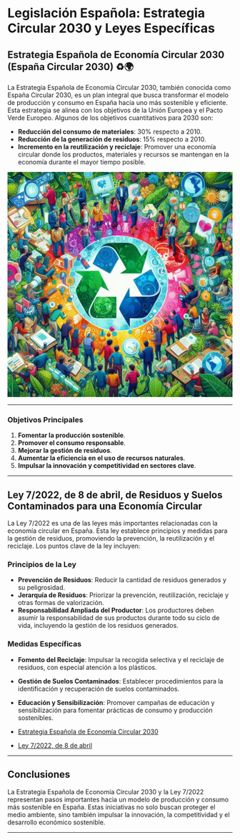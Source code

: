 # Legislación Española: Estrategia Circular 2030 y Leyes Específicas

## Estrategia Española de Economía Circular 2030 (España Circular 2030) ♻️🌍

La Estrategia Española de Economía Circular 2030, también conocida como España Circular 2030, es un plan integral que busca transformar el modelo de producción y consumo en España hacia uno más sostenible y eficiente. Esta estrategia se alinea con los objetivos de la Unión Europea y el Pacto Verde Europeo. Algunos de los objetivos cuantitativos para 2030 son:

- **Reducción del consumo de materiales**: 30% respecto a 2010.
- **Reducción de la generación de residuos**: 15% respecto a 2010.
- **Incremento en la reutilización y reciclaje**: Promover una economía circular donde los productos, materiales y recursos se mantengan en la economía durante el mayor tiempo posible.

![Circular](/img_pisa3_A_Higueras/economia.jpg)

---

### Objetivos Principales

1. **Fomentar la producción sostenible**.
2. **Promover el consumo responsable**.
3. **Mejorar la gestión de residuos**.
4. **Aumentar la eficiencia en el uso de recursos naturales**.
5. **Impulsar la innovación y competitividad en sectores clave**.

---

## Ley 7/2022, de 8 de abril, de Residuos y Suelos Contaminados para una Economía Circular

La Ley 7/2022 es una de las leyes más importantes relacionadas con la economía circular en España. Esta ley establece principios y medidas para la gestión de residuos, promoviendo la prevención, la reutilización y el reciclaje. Los puntos clave de la ley incluyen:

### Principios de la Ley

- **Prevención de Residuos**: Reducir la cantidad de residuos generados y su peligrosidad.
- **Jerarquía de Residuos**: Priorizar la prevención, reutilización, reciclaje y otras formas de valorización.
- **Responsabilidad Ampliada del Productor**: Los productores deben asumir la responsabilidad de sus productos durante todo su ciclo de vida, incluyendo la gestión de los residuos generados.

### Medidas Específicas

- **Fomento del Reciclaje**: Impulsar la recogida selectiva y el reciclaje de residuos, con especial atención a los plásticos.
- **Gestión de Suelos Contaminados**: Establecer procedimientos para la identificación y recuperación de suelos contaminados.
- **Educación y Sensibilización**: Promover campañas de educación y sensibilización para fomentar prácticas de consumo y producción sostenibles.

- [Estrategia Española de Economía Circular 2030](https://www.miteco.gob.es/es/calidad-y-evaluacion-ambiental/temas/economia-circular/estrategia.html)
- [Ley 7/2022, de 8 de abril](https://www.boe.es/buscar/act.php?id=BOE-A-2022-5809)

---

## Conclusiones

La Estrategia Española de Economía Circular 2030 y la Ley 7/2022 representan pasos importantes hacia un modelo de producción y consumo más sostenible en España. Estas iniciativas no solo buscan proteger el medio ambiente, sino también impulsar la innovación, la competitividad y el desarrollo económico sostenible.

---
